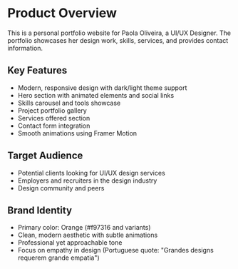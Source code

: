 # Product Overview

This is a personal portfolio website for Paola Oliveira, a UI/UX Designer. The portfolio showcases her design work, skills, services, and provides contact information.

## Key Features

- Modern, responsive design with dark/light theme support
- Hero section with animated elements and social links
- Skills carousel and tools showcase
- Project portfolio gallery
- Services offered section
- Contact form integration
- Smooth animations using Framer Motion

## Target Audience

- Potential clients looking for UI/UX design services
- Employers and recruiters in the design industry
- Design community and peers

## Brand Identity

- Primary color: Orange (#f97316 and variants)
- Clean, modern aesthetic with subtle animations
- Professional yet approachable tone
- Focus on empathy in design (Portuguese quote: "Grandes designs requerem grande empatia")
